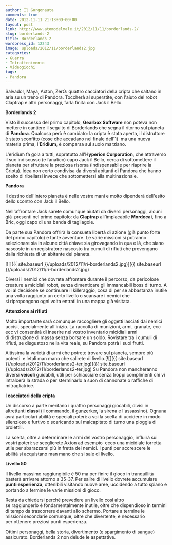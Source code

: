 ```yaml
---
author: Il Gorgonauta
comments: true
date: 2012-11-11 21:13:09+00:00
layout: post
link: http://www.atomodelmale.it/2012/11/11/borderlands-2/
slug: borderlands-2
title: Borderlands 2
wordpress_id: 12243
image: uploads/2012/11/borderlands2.jpg
categories:
- Guerra
- Intrattenimento
- Videogiochi
tags:
- Pandora
---
```



Salvador, Maya, Axton, ZerO: quattro cacciatori della cripta che saltano in aria su un treno di Pandora. Toccherà al superstite, con l'aiuto del robot Claptrap e altri personaggi, farla finita con Jack il Bello.

**Borderlands 2**

Visto il successo del primo capitolo, **Gearbox Software** non poteva non mettere in cantiere il seguito di Borderlands che segna il ritorno sul pianeta di **Pandora**. Qualcosa però è cambiato: la cripta è stata aperta, il distruttore è stato sconfitto (cose che accadano nel finale dell'1)  ma una nuova materia prima, l'**Eridium**, è comparsa sul suolo marziano.

L'eridium fa gola a tutti, sopratutto all'**Hyperion Corporation,** che attraverso il suo indiscusso (e fanatico) capo Jack il Bello, cerca di sottomettere il pianeta per sfruttare la preziosa risorsa (indispensabile per riaprire la Cripta). Idea non certo condivisa da diversi abitanti di Pandora che hanno scelto di ribellarsi invece che sottomettersi alla multinazionale.

**Pandora**

Il destino dell'intero pianeta è nelle vostre mani e molto dipenderà dell'esito dello scontro con Jack il Bello.

Nell'affrontare Jack sarete comunque aiutati da diversi personaggi, alcuni già  presenti nel primo capitolo: da **Claptrap** all'implacabile **Mordecai**, fino a Bric, oggi capo di una banda di tagliagole.

Da parte sua Pandora offrirà la consueta libertà di azione (già punto forte del primo capitolo) e tante avventure. Le varie missioni si potranno selezionare sia in alcune città chiave sia girovagando in qua e là, che siano nascoste in un registratore nascosto tra cumuli di rifiuti che provengano dalla richiesta di un abitante del pianeta.

[![]({{ site.baseurl }}/uploads/2012/11/ri-borderlands2.jpg)]({{ site.baseurl }}/uploads/2012/11/ri-borderlands2.jpg)

Diversi i nemici che dovrete affrontare durante il percorso, da pericolose creature a micidiali robot, senza dimenticare gli immancabili boss di turno. A voi al decisione se continuare il killeraggio, cosa di per se abbastanza inutile una volta raggiunto un certo livello o scansare i nemici che si ripropongono ogni volta entrati in una mappa già visitata.

**Attenzione ai rifiuti**

Molto importante sarà comunque raccogliere gli oggetti lasciati dai nemici uccisi, specialmente all'inizio. La raccolta di munizioni, armi, granate, ecc ecc vi consentirà di inserire nel vostro inventario micidiali armi di distruzione di massa senza borsare un soldo. Rovistare tra i cumuli di rifiuti, se disgustoso nella vita reale, su Pandora potrà i suoi frutti.

Altissima la varietà di armi che potrete trovare sul pianeta, sempre più potenti  e letali man mano che salirete di livello.[![]({{ site.baseurl }}/uploads/2012/11/borderlands2-ter.jpg)]({{ site.baseurl }}/uploads/2012/11/borderlands2-ter.jpg) Su Pandora non mancheranno diversi **veicoli** guidabili, utili per schiacciare senza troppi complimenti chi vi intralcerà la strada o per sterminarlo a suon di cannonate o raffiche di mitragliatrice.

**I cacciatori della cripta**

Un discorso a parte meritano i quattro personaggi giocabili, divisi in altrettanti **classi** (il commando, il gunzerker, la sirena e l'assassino). Ognuna avrà particolari abilità e speciali poteri: a voi la scelta di uccidere in modo silenzioso e furtivo o scaricando sul malcapitato di turno una pioggia di proiettili.

La scelta, oltre a determinare le armi del vostro personaggio, influirà sui vostri poteri: se sceglierete Axton ad esempio  ecco una micidiale torretta utile per sbarazzarsi più in fretta dei nemici. I punti per accrescere le abilità si acquistano man mano che si sale di livello.

**Livello 50**

Il livello massimo raggiungibile è 50 ma per finire il gioco in tranquillità basterà arrivare attorno a 35-37. Per salire di livello dovrete accumulare **punti esperienza**, ottenibili visitando nuove aree, uccidendo a tutto spiano e portando a termine le varie missioni di gioco.

Resta da chiedersi perchè prevedere un livello così altro se raggiungerlo è fondamentalmente inutile, oltre che dispendioso in termini di tempo da trascorrere davanti allo schermo. Portare a termine le missioni secondarie comunque, oltre che divertente, è necessario per ottenere preziosi punti esperienza.

Ottimi personaggi, bella storia, divertimento (e spargimento di sangue) assicurato. Borderlands 2 non delude le aspettative.
